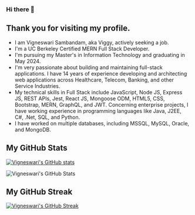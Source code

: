 ### Hi there 👋
## Thank you for visiting my profile.

- I am Vigneswari Sambandam, aka Viggy, actively seeking a job.
- I'm a UC Berkeley Certified MERN Full Stack Developer.
- I'm pursuing my Master's in Information Technology and graduating in May 2024.
- I'm very passionate about building and maintaining full-stack applications. I have 14 years of experience developing and architecting web applications across Healthcare, Telecom, Banking, and other Service Industries.
- My technical skills in Full Stack include JavaScript, Node JS, Express JS, REST APIs, Jest, React JS, Mongoose ODM, HTML5, CSS, Bootstrap, MERN, GraphQL, and JWT. Concerning enterprise projects, I have working experience in programming languages like Java, J2EE, C#, .Net, SQL, and Python. 
- I have worked on multiple databases, including MSSQL, MySQL, Oracle, and MongoDB.

## My GitHub Stats

[![Vigneswari's GitHub stats](https://github-readme-stats.vercel.app/api?username=Vigneshwarie)](https://github.com/Vigneshwarie/github-readme-stats)

![Vigneswari's GitHub Stats](https://github-readme-stats.vercel.app/api?username=Vigneshwarie&show_icons=true&theme=radical)

## My GitHub Streak

[![Vigneswari's GitHub Streak](https://github-readme-streak-stats.herokuapp.com?user=Vigneshwarie&theme=highcontrast&hide_border=true)](https://git.io/streak-stats)


